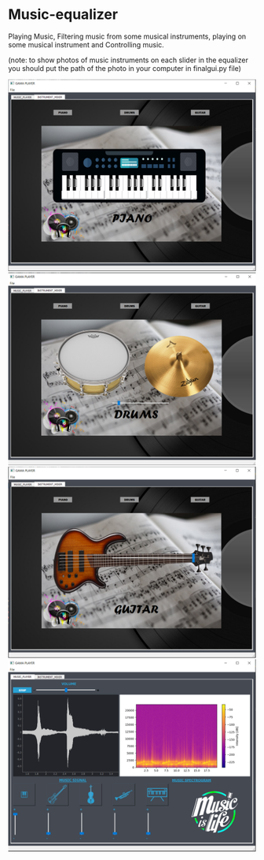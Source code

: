 # Music-equalizer
Playing Music, Filtering music from some musical instruments, playing on some musical instrument and Controlling music.

(note: to show photos of music instruments on each slider in the equalizer you should put the path of the photo in your computer in finalgui.py file)


![](Capture.PNG)
![](Capture2.PNG)
![](Capture3.PNG)
![](Capture4.PNG)
